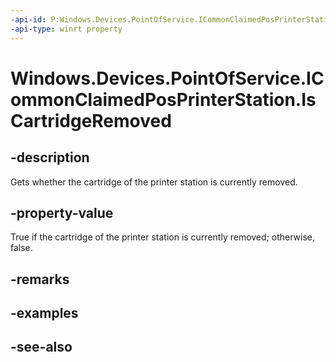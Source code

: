 ----api-id: P:Windows.Devices.PointOfService.ICommonClaimedPosPrinterStation.IsCartridgeRemoved
-api-type: winrt property
---<!-- Property syntaxpublic bool IsCartridgeRemoved { get; }--># Windows.Devices.PointOfService.ICommonClaimedPosPrinterStation.IsCartridgeRemoved## -descriptionGets whether the cartridge of the printer station is currently removed.## -property-valueTrue if the cartridge of the printer station is currently removed; otherwise, false.## -remarks## -examples## -see-also